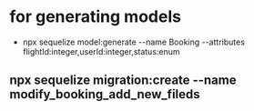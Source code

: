 # for generating models 
- npx sequelize model:generate --name Booking --attributes flightId:integer,userId:integer,status:enum

## npx sequelize migration:create --name modify_booking_add_new_fileds